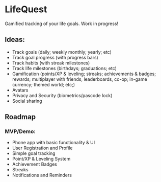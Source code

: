 # LifeQuest
 Gamified tracking of your life goals. Work in progress!

## Ideas:
- Track goals (daily; weekly monthly; yearly; etc)
- Track goal progress (with progress bars)
- Track habits (with streak milestones)
- Track life milestones (birthdays; graduations; etc)
- Gamification (points/XP & leveling;  streaks; achievements & badges; rewards; multiplayer with friends, leaderboards, co-op;  in-game currency; themed world; etc;)
- Avatars
- Privacy and Security (biometrics/pascode lock)
- Social sharing

## Roadmap
### MVP/Demo:
- Phone app with basic functionality & UI
- User Registration and Profile
- Simple goal tracking
- Point/XP & Leveling System
- Achievement Badges
- Streaks
- Notifications and Reminders

